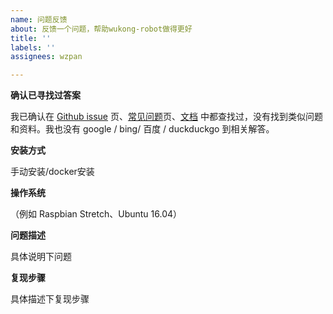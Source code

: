 ```yaml
---
name: 问题反馈
about: 反馈一个问题，帮助wukong-robot做得更好
title: ''
labels: ''
assignees: wzpan

---
```


**确认已寻找过答案**

我已确认在 [Github issue](https://github.com/wzpan/wukong-robot/issues) 页、[常见问题](https://github.com/wzpan/wukong-robot/wiki/troubleshooting)页、[文档](http://wukong.hahack.com) 中都查找过，没有找到类似问题和资料。我也没有 google / bing/ 百度 / duckduckgo 到相关解答。

**安装方式**

手动安装/docker安装

**操作系统**

（例如 Raspbian Stretch、Ubuntu 16.04）

**问题描述**

具体说明下问题

**复现步骤**

具体描述下复现步骤
